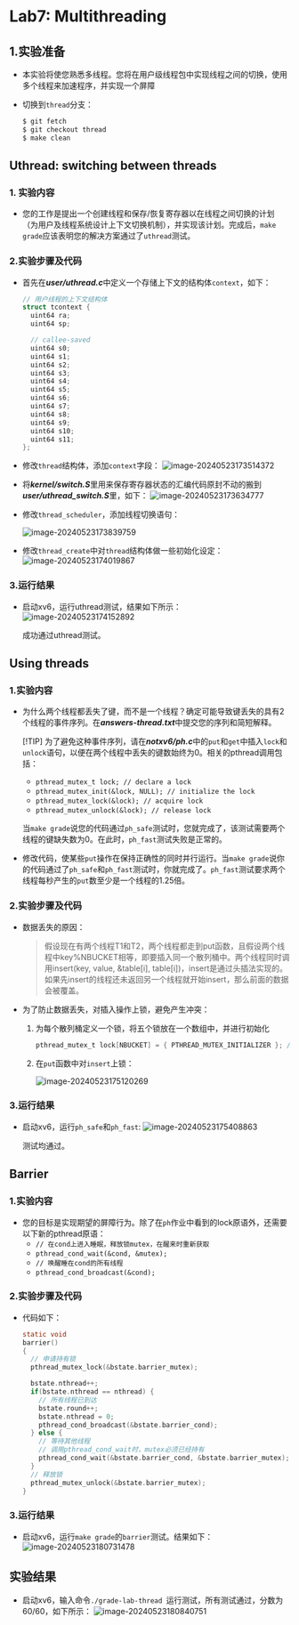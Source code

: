 # Lab7:  Multithreading

## 1.实验准备

* 本实验将使您熟悉多线程。您将在用户级线程包中实现线程之间的切换，使用多个线程来加速程序，并实现一个屏障

* 切换到`thread`分支：

  ```c
  $ git fetch
  $ git checkout thread
  $ make clean
  ```

##  Uthread: switching between threads

### 1. 实验内容

* 您的工作是提出一个创建线程和保存/恢复寄存器以在线程之间切换的计划（为用户及线程系统设计上下文切换机制），并实现该计划。完成后，`make grade`应该表明您的解决方案通过了`uthread`测试。


### 2.实验步骤及代码

* 首先在***user/uthread.c***中定义一个存储上下文的结构体`context`，如下：
  
  ```c
  // 用户线程的上下文结构体
  struct tcontext {
    uint64 ra;
    uint64 sp;
  
    // callee-saved
    uint64 s0;
    uint64 s1;
    uint64 s2;
    uint64 s3;
    uint64 s4;
    uint64 s5;
    uint64 s6;
    uint64 s7;
    uint64 s8;
    uint64 s9;
    uint64 s10;
    uint64 s11;
  };
  ```
  
* 修改`thread`结构体，添加`context`字段：
  ![image-20240523173514372](image-20240523173514372.png)

* 将***kernel/switch.S***里用来保存寄存器状态的汇编代码原封不动的搬到***user/uthread_switch.S***里，如下：
  ![image-20240523173634777](image-20240523173634777.png)

* 修改`thread_scheduler`，添加线程切换语句：

  ![image-20240523173839759](image-20240523173839759.png)

* 修改`thread_create`中对`thread`结构体做一些初始化设定：
  ![image-20240523174019867](image-20240523174019867.png)

### 3.运行结果

* 启动xv6，运行uthread测试，结果如下所示：
  ![image-20240523174152892](image-20240523174152892.png)
  
  成功通过uthread测试。

##  Using threads

### 1.实验内容

* 为什么两个线程都丢失了键，而不是一个线程？确定可能导致键丢失的具有2个线程的事件序列。在***answers-thread.txt***中提交您的序列和简短解释。

  [!TIP] 为了避免这种事件序列，请在***notxv6/ph.c***中的`put`和`get`中插入`lock`和`unlock`语句，以便在两个线程中丢失的键数始终为0。相关的pthread调用包括：

  - `pthread_mutex_t lock; // declare a lock`
  - `pthread_mutex_init(&lock, NULL); // initialize the lock`
  - `pthread_mutex_lock(&lock); // acquire lock`
  - `pthread_mutex_unlock(&lock); // release lock`

  当`make grade`说您的代码通过`ph_safe`测试时，您就完成了，该测试需要两个线程的键缺失数为0。在此时，`ph_fast`测试失败是正常的。

* 修改代码，使某些`put`操作在保持正确性的同时并行运行。当`make grade`说你的代码通过了`ph_safe`和`ph_fast`测试时，你就完成了。`ph_fast`测试要求两个线程每秒产生的`put`数至少是一个线程的1.25倍。

### 2.实验步骤及代码

* 数据丢失的原因：

  > 假设现在有两个线程T1和T2，两个线程都走到put函数，且假设两个线程中key%NBUCKET相等，即要插入同一个散列桶中。两个线程同时调用insert(key, value, &table[i], table[i])，insert是通过头插法实现的。如果先insert的线程还未返回另一个线程就开始insert，那么前面的数据会被覆盖。

* 为了防止数据丢失，对插入操作上锁，避免产生冲突：

  1. 为每个散列桶定义一个锁，将五个锁放在一个数组中，并进行初始化

     ```c
     pthread_mutex_t lock[NBUCKET] = { PTHREAD_MUTEX_INITIALIZER }; // 每个散列桶一把锁
     ```

  2. 在`put`函数中对`insert`上锁：

     ![image-20240523175120269](image-20240523175120269.png)

### 3.运行结果

* 启动xv6，运行`ph_safe`和`ph_fast`:
  ![image-20240523175408863](image-20240523175408863.png)

  测试均通过。

## Barrier

### 1.实验内容

* 您的目标是实现期望的屏障行为。除了在`ph`作业中看到的lock原语外，还需要以下新的pthread原语：
  - `// 在cond上进入睡眠，释放锁mutex，在醒来时重新获取`
  - `pthread_cond_wait(&cond, &mutex);`
  - `// 唤醒睡在cond的所有线程`
  - `pthread_cond_broadcast(&cond);`

### 2.实验步骤及代码

* 代码如下：

  ```c
  static void 
  barrier()
  {
    // 申请持有锁
    pthread_mutex_lock(&bstate.barrier_mutex);
  
    bstate.nthread++;
    if(bstate.nthread == nthread) {
      // 所有线程已到达
      bstate.round++;
      bstate.nthread = 0;
      pthread_cond_broadcast(&bstate.barrier_cond);
    } else {
      // 等待其他线程
      // 调用pthread_cond_wait时，mutex必须已经持有
      pthread_cond_wait(&bstate.barrier_cond, &bstate.barrier_mutex);
    }
    // 释放锁
    pthread_mutex_unlock(&bstate.barrier_mutex);
  }
  ```

### 3.运行结果

* 启动xv6，运行`make grade`的`barrier`测试。结果如下：
  ![image-20240523180731478](image-20240523180731478.png)

## 实验结果

* 启动xv6，输入命令`./grade-lab-thread `运行测试，所有测试通过，分数为60/60，如下所示：
  ![image-20240523180840751](image-20240523180840751.png)

